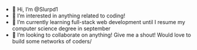 - 👋 Hi, I’m @Slurpd1
- 👀 I’m interested in anything related to coding!
- 🌱 I’m currently learning full-stack web development until I resume my computer science degree in september
- 💞️ I’m looking to collaborate on anything! Give me a shout! Would love to build some networks of coders/


<!---
Slurpd1/Slurpd1 is a ✨ special ✨ repository because its `README.md` (this file) appears on your GitHub profile.
You can click the Preview link to take a look at your changes.
--->
